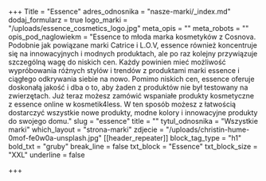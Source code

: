 +++
Title = "Essence"
adres_odnosnika = "nasze-marki/_index.md"
dodaj_formularz = true
logo_marki = "/uploads/essence_cosmetics_logo.jpg"
meta_opis = ""
meta_robots = ""
opis_pod_naglowiekm = "Essence to młoda marka kosmetyków z Cosnova. Podobnie jak powiązane marki Catrice i L.O.V, essence również koncentruje się na innowacyjnych i modnych produktach, ale po raz kolejny przywiązuje szczególną wagę do niskich cen. Każdy powinien mieć możliwość wypróbowania różnych stylów i trendów z produktami marki essence i ciągłego odkrywania siebie na nowo. Pomimo niskich cen, essence oferuje doskonałą jakość i dba o to, aby żaden z produktów nie był testowany na zwierzętach. Już teraz możesz zamówić wspaniałe produkty kosmetyczne z essence online w kosmetik4less. W ten sposób możesz z łatwością dostarczyć wszystkie nowe produkty, modne kolory i innowacyjne produkty do swojego domu."
slug = "essence"
title = ""
tytul_odnosnika = "Wszystkie marki"
which_layout = "strona-marki"
zdjecie = "/uploads/christin-hume-0mof-fe0w0a-unsplash.jpg"
[[header_repeater]]
block_tag_type = "h1"
bold_txt = "gruby"
break_line = false
txt_block = "Essence"
txt_block_size = "XXL"
underline = false

+++
